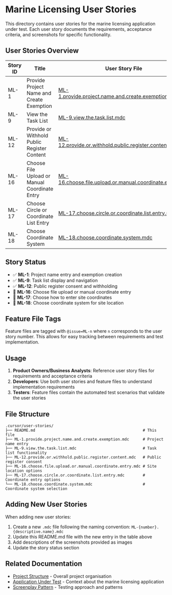 # Marine Licensing User Stories

This directory contains user stories for the marine licensing application under test. Each user story documents the requirements, acceptance criteria, and screenshots for specific functionality.

## User Stories Overview

| Story ID | Title                                         | User Story File                                                                                                      | Feature Files                                                                                                                                                                                                                                                                |
| -------- | --------------------------------------------- | -------------------------------------------------------------------------------------------------------------------- | ---------------------------------------------------------------------------------------------------------------------------------------------------------------------------------------------------------------------------------------------------------------------------- |
| ML-1     | Provide Project Name and Create Exemption     | [ML-1.provide.project.name.and.create.exemption.mdc](./ML-1.provide.project.name.and.create.exemption.mdc)           | [project.name.feature](../../test/features/project.name.feature), [validation.project.name.feature](../../test/features/validation.project.name.feature)                                                                                                                     |
| ML-9     | View the Task List                            | [ML-9.view.the.task.list.mdc](./ML-9.view.the.task.list.mdc)                                                         | [task.list.feature](../../test/features/task.list.feature), [project.name.feature](../../test/features/project.name.feature)                                                                                                                                                 |
| ML-12    | Provide or Withhold Public Register Content   | [ML-12.provide.or.withhold.public.register.content.mdc](./ML-12.provide.or.withhold.public.register.content.mdc)     | [public.register.feature](../../test/features/public.register.feature), [validation.public.register.feature](../../test/features/validation.public.register.feature), [back.and.cancel.public.register.feature](../../test/features/back.and.cancel.public.register.feature) |
| ML-16    | Choose File Upload or Manual Coordinate Entry | [ML-16.choose.file.upload.or.manual.coordinate.entry.mdc](./ML-16.choose.file.upload.or.manual.coordinate.entry.mdc) | [site.details.manual.circle.feature](../../test/features/site.details.manual.circle.feature), [site.details.manual.polygon.feature](../../test/features/site.details.manual.polygon.feature)                                                                                 |
| ML-17    | Choose Circle or Coordinate List Entry        | [ML-17.choose.circle.or.coordinate.list.entry.mdc](./ML-17.choose.circle.or.coordinate.list.entry.mdc)               | [site.details.manual.circle.feature](../../test/features/site.details.manual.circle.feature), [site.details.manual.polygon.feature](../../test/features/site.details.manual.polygon.feature)                                                                                 |
| ML-18    | Choose Coordinate System                      | [ML-18.choose.coordinate.system.mdc](./ML-18.choose.coordinate.system.mdc)                                           | [site.details.manual.circle.feature](../../test/features/site.details.manual.circle.feature), [site.details.manual.polygon.feature](../../test/features/site.details.manual.polygon.feature)                                                                                 |

## Story Status

- ✅ **ML-1**: Project name entry and exemption creation
- ✅ **ML-9**: Task list display and navigation
- ✅ **ML-12**: Public register consent and withholding
- 🔄 **ML-16**: Choose file upload or manual coordinate entry
- 🔄 **ML-17**: Choose how to enter site coordinates
- 🔄 **ML-18**: Choose coordinate system for site location

## Feature File Tags

Feature files are tagged with `@issue=ML-n` where `n` corresponds to the user story number. This allows for easy tracking between requirements and test implementation.

## Usage

1. **Product Owners/Business Analysts**: Reference user story files for requirements and acceptance criteria
2. **Developers**: Use both user stories and feature files to understand implementation requirements
3. **Testers**: Feature files contain the automated test scenarios that validate the user stories

## File Structure

```
.cursor/user-stories/
├── README.md                                               # This file
├── ML-1.provide.project.name.and.create.exemption.mdc      # Project name entry
├── ML-9.view.the.task.list.mdc                             # Task list functionality
├── ML-12.provide.or.withhold.public.register.content.mdc   # Public register consent
├── ML-16.choose.file.upload.or.manual.coordinate.entry.mdc # Site location options
├── ML-17.choose.circle.or.coordinate.list.entry.mdc        # Coordinate entry options
└── ML-18.choose.coordinate.system.mdc                      # Coordinate system selection
```

## Adding New User Stories

When adding new user stories:

1. Create a new `.mdc` file following the naming convention: `ML-{number}.{descriptive.name}.mdc`
2. Update this README.md file with the new entry in the table above
3. Add descriptions of the screenshots provided as images
4. Update the story status section

## Related Documentation

- [Project Structure](../../marine-licensing-journey-tests/project-structure.mdc) - Overall project organisation
- [Application Under Test](../../marine-licensing-journey-tests/application.under.test.mdc) - Context about the marine licensing application
- [Screenplay Pattern](../../marine-licensing-journey-tests/screenplay-pattern.mdc) - Testing approach and patterns
